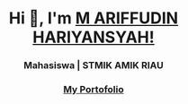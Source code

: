 <h1 align="center"> Hi 👋, I'm <a href="#">M ARIFFUDIN HARIYANSYAH!</a></h1>
<h3 align="center">Mahasiswa | STMIK AMIK RIAU </h3>
<h3 align="center"> <a href="https://hariyansyah99.github.io/">My Portofolio </a></h3>

